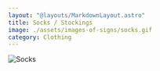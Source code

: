 ```yaml
---
layout: "@layouts/MarkdownLayout.astro"
title: Socks / Stockings
image: ./assets/images-of-signs/socks.gif
category: Clothing
---
```


![Socks](@signs/socks.gif)
